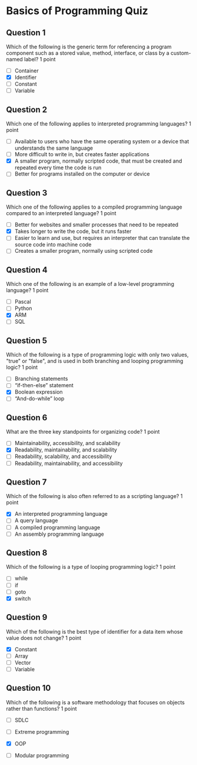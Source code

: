 # Basics of Programming Quiz

## Question 1

Which of the following is the generic term for referencing a program component such as a stored value, method, interface, or class by a custom-named label? 1 point

- [ ] Container
- [x] Identifier
- [ ] Constant
- [ ] Variable

## Question 2

Which one of the following applies to interpreted programming languages? 1 point

- [ ] Available to users who have the same operating system or a device that understands the same language
- [ ] More difficult to write in, but creates faster applications
- [x] A smaller program, normally scripted code, that must be created and repeated every time the code is run
- [ ] Better for programs installed on the computer or device

## Question 3

Which one of the following applies to a compiled programming language compared to an interpreted language? 1 point

- [ ] Better for websites and smaller processes that need to be repeated
- [x] Takes longer to write the code, but it runs faster
- [ ] Easier to learn and use, but requires an interpreter that can translate the source code into machine code
- [ ] Creates a smaller program, normally using scripted code

## Question 4

Which one of the following is an example of a low-level programming language? 1 point

- [ ] Pascal
- [ ] Python
- [x] ARM
- [ ] SQL

## Question 5

Which of the following is a type of programming logic with only two values, "true" or "false", and is used in both branching and looping programming logic? 1 point

- [ ] Branching statements
- [ ] “if-then-else” statement
- [x] Boolean expression
- [ ] “And-do-while” loop

## Question 6

What are the three key standpoints for organizing code? 1 point

- [ ] Maintainability, accessibility, and scalability
- [x] Readability, maintainability, and scalability
- [ ] Readability, scalability, and accessibility
- [ ] Readability, maintainability, and accessibility

## Question 7

Which of the following is also often referred to as a scripting language? 1 point

- [x] An interpreted programming language
- [ ] A query language
- [ ] A compiled programming language
- [ ] An assembly programming language

## Question 8

Which of the following is a type of looping programming logic? 1 point

- [ ] while
- [ ] if
- [ ] goto
- [x] switch

## Question 9

Which of the following is the best type of identifier for a data item whose value does not change? 1 point

- [x] Constant
- [ ] Array
- [ ] Vector
- [ ] Variable

## Question 10

Which of the following is a software methodology that focuses on objects rather than functions? 1 point

- [ ] SDLC
- [ ] Extreme programming
- [x] OOP
- [ ] Modular programming

